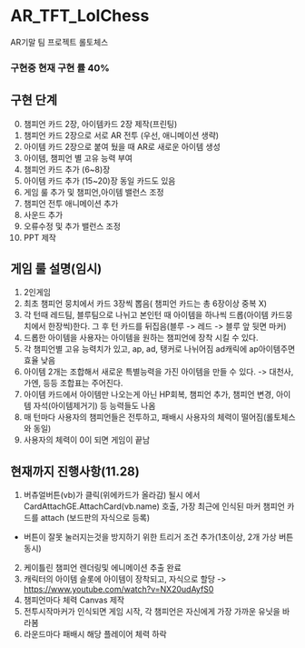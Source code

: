 # AR_TFT_LolChess
AR기말 팀 프로젝트 롤토체스

### 구현중 현재 구현 률 40% 

## 구현 단계
0. 챔피언 카드 2장, 아이템카드 2장 제작(프린팅)
1. 챔피언 카드 2장으로 서로 AR 전투 (우선, 애니메이션 생략)
2. 아이템 카드 2장으로 붙여 뒀을 때 AR로 새로운 아이템 생성
3. 아이템, 챔피언 별 고유 능력 부여
4. 챔피언 카드 추가 (6~8)장
5. 아이템 카드 추가 (15~20)장 동일 카드도 있음
6. 게임 룰 추가 및 챔피언,아이템 밸런스 조정
7. 챔피언 전투 애니메이션 추가
8. 사운드 추가
9. 오류수정 및 추가 밸런스 조정
10. PPT 제작 

## 게임 룰 설명(임시)
1. 2인게임
2. 최초 챔피언 뭉치에서 카드 3장씩 뽑음( 챔피언 카드는 총 6장이상 중복 X) 
3. 각 턴때 레드팀, 블루팀으로 나뉘고 본인턴 때 아이템을 하나씩 드롭(아이템 카드뭉치에서 한장씩)한다. 그 후 턴 카드를 뒤집음(블루 -> 레드 -> 블루 앞 뒷면 마커)
4. 드롭한 아이템을 사용자는 아이템을 원하는 챔피언에 장착 시킬 수 있다.
5. 각 챔피언별 고유 능력치가 있고, ap, ad, 탱커로 나뉘어짐 ad캐릭에 ap아이템주면 효율 낮음
6. 아이템 2개는 조합해서 새로운 특별능력을 가진 아이템을 만들 수 있다. -> 대천사, 가엔, 등등 조합표는 주어진다.
7. 아이템 카드에서 아이템만 나오는게 아닌 HP회복, 챔피언 추가, 챔피언 변경, 아이템 자석(아이템제거기) 등 능력들도 나옴
8. 매 턴마다 사용자의 챔피언들은 전투하고, 패배시 사용자의 체력이 떨어짐(롤토체스와 동일)
9. 사용자의 체력이 0이 되면 게임이 끝남

## 현재까지 진행사항(11.28)   
1. 버츄얼버튼(vb)가 클릭(위에카드가 올라감) 될시 에서 CardAttachGE.AttachCard(vb.name) 호출, 가장 최근에 인식된 마커 챔피언 카드를 attach (보드판의 자식으로 등록)
  * 버튼이 잘못 눌러지는것을 방지하기 위한 트리거 조건 추가(1초이상, 2개 가상 버튼 동시)
2. 케이틀린 챔피언 렌더링및 에니메이션 추출 완료
3. 캐릭터의 아이템 슬롯에 아이템이 장착되고, 자식으로 할당  -> https://www.youtube.com/watch?v=NX20udAyfS0
4. 챔피언마다 체력 Canvas 제작   
5. 전투시작마커가 인식되면 게임 시작, 각 챔피언은 자신에게 가장 가까운 유닛을 바라봄
6. 라운드마다 패배시 해당 플레이어 체력 하락
